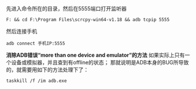 先进入命令所在的目录，然后在5555端口打开监听器
```
F: && cd F:\Program Files\scrcpy-win64-v1.18 && adb tcpip 5555
```
然后连接手机
```
adb connect 手机IP:5555
```
**消除ADB错误“more than one device and emulator”的方法**
如果实际上只有一个设备或模拟器，并且查到有offline的状态；
那就说明是ADB本身的BUG所导致的，就需要用如下的方法处理下了：
```
taskkill /f /im adb.exe
```